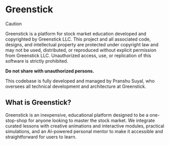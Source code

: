 # Greenstick

> [!CAUTION]
> Greenstick is a platform for stock market education developed and copyrighted by Greenstick LLC. This project and all associated code, designs, and intellectual property are protected under copyright law and may not be used, distributed, or reproduced without explicit permission from Greenstick LLC. Unauthorized access, use, or replication of this software is strictly prohibited.
>
> **Do not share with unauthorized persons.**

This codebase is fully developed and managed by Pranshu Suyal, who oversees all technical development and architecture at Greenstick.

## What is Greenstick?

Greenstick is an inexpensive, educational platform designed to be a one-stop-shop for anyone looking to master the stock market. We integrate curated lessons with creative animations and interactive modules, practical simulations, and an AI-powered personal mentor to make it accessible and straightforward for users to learn.
